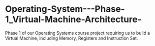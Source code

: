 # Operating-System---Phase-1_Virtual-Machine-Architecture-
Phase 1 of our Operating Systems course project requiring us to build a Virtual Machine, including Memory, Registers and Instruction Set.

